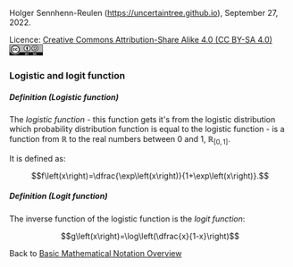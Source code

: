Holger Sennhenn-Reulen (https://uncertaintree.github.io), September 27, 2022. 

Licence: [Creative Commons Attribution-Share Alike 4.0 (CC BY-SA 4.0)   <img src="https://github.com/uncertaintree/uncertaintree.github.io/blob/master/oer/cc_by_sa.png" width="60" height="20">](https://creativecommons.org/licenses/by-sa/4.0/)

### Logistic and logit function
##### Definition (Logistic function)

The *logistic function* - this function gets it's from the logistic distribution which probability distribution function is equal to the logistic function - is a function from $\mathbb{R}$ to the real numbers between $0$ and $1$, $\mathbb{R}_{\left[0,1\right]}$. 

It is defined as: 

$$f\left(x\right)=\dfrac{\exp\left(x\right)}{1+\exp\left(x\right)}.$$

##### Definition (Logit function)
The inverse function of the logistic function is the *logit function*:

$$g\left(x\right)=\log\left(\dfrac{x}{1-x}\right)$$



Back to [Basic Mathematical Notation Overview](https://github.com/uncertaintree/uncertaintree.github.io/blob/master/oer/basic_mathematical_notation/00_index.md)
